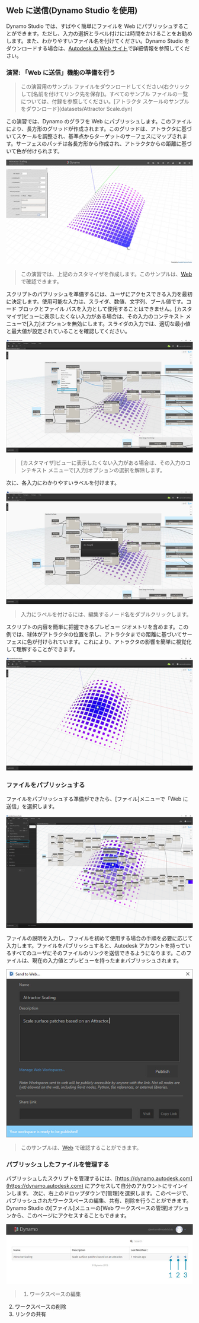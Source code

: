 

## Web に送信(Dynamo Studio を使用)

Dynamo Studio では、すばやく簡単にファイルを Web にパブリッシュすることができます。ただし、入力の選択とラベル付けには時間をかけることをお勧めします。また、わかりやすいファイル名を付けてください。Dynamo Studio をダウンロードする場合は、[Autodesk の Web サイト](http://www.autodesk.com/products/dynamo-studio/overview)で詳細情報を参照してください。

### 演習: 「Web に送信」機能の準備を行う

> この演習用のサンプル ファイルをダウンロードしてください(右クリックして[名前を付けてリンク先を保存])。すべてのサンプル ファイルの一覧については、付録を参照してください。[アトラクタ スケールのサンプルをダウンロード](datasets/Attractor Scale.dyn)

この演習では、Dynamo のグラフを Web にパブリッシュします。このファイルにより、長方形のグリッドが作成されます。このグリッドは、アトラクタに基づいてスケールを調整され、基準点からターゲットのサーフェスにマップされます。サーフェスのパッチは各長方形から作成され、アトラクタからの距離に基づいて色が付けられます。

![](images/publishing_00.jpg)

> この演習では、上記のカスタマイザを作成します。このサンプルは、[Web](dynamo.autodesk.com/share/572a49033a47345a0407e803) で確認できます。

スクリプトのパブリッシュを準備するには、ユーザにアクセスできる入力を最初に決定します。使用可能な入力は、スライダ、数値、文字列、ブール値です。コード ブロックとファイル パスを入力として使用することはできません。[カスタマイザ]ビューに表示したくない入力がある場合は、その入力のコンテキスト メニューで[入力]オプションを無効にします。スライダの入力では、適切な最小値と最大値が設定されていることを確認してください。

![](images/publishing_01.jpg)

> [カスタマイザ]ビューに表示したくない入力がある場合は、その入力のコンテキスト メニューで[入力]オプションの選択を解除します。

次に、各入力にわかりやすいラベルを付けます。

![](images/publishing_02.jpg)

> 入力にラベルを付けるには、編集するノード名をダブルクリックします。

スクリプトの内容を簡単に把握できるプレビュー ジオメトリを含めます。この例では、球体がアトラクタの位置を示し、アトラクタまでの距離に基づいてサーフェスに色が付けられています。これにより、アトラクタの影響を簡単に視覚化して理解することができます。

![](images/publishing_03.jpg)

### ファイルをパブリッシュする

ファイルをパブリッシュする準備ができたら、[ファイル]メニューで「Web に送信」を選択します。

![](images/publishing_04.jpg)

ファイルの説明を入力し、ファイルを初めて使用する場合の手順を必要に応じて入力します。ファイルをパブリッシュすると、Autodesk アカウントを持っているすべてのユーザにそのファイルのリンクを送信できるようになります。このファイルは、現在の入力値とプレビューを持ったままパブリッシュされます。

![](images/publishing_05.jpg)

> このサンプルは、[Web](dynamo.autodesk.com/share/572a49033a47345a0407e803) で確認することができます。

### パブリッシュしたファイルを管理する

パブリッシュしたスクリプトを管理するには、[https://dynamo.autodesk.com](https://dynamo.autodesk.com) にアクセスして自分のアカウントにサインインします。 次に、右上のドロップダウンで[管理]を選択します。このページで、パブリッシュされたワークスペースの編集、共有、削除を行うことができます。Dynamo Studio の[ファイル]メニューの[Web ワークスペースの管理]オプションから、このページにアクセスすることもできます。

![](images/publishing_07.jpg)

> 1. ワークスペースの編集
2. ワークスペースの削除
3. リンクの共有

